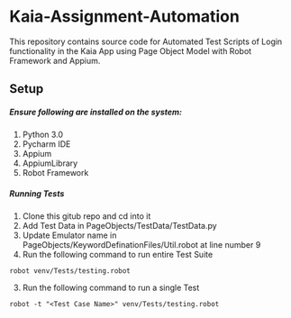 # Kaia-Assignment-Automation
This repository contains source code for Automated Test Scripts of Login functionality in the Kaia App using Page Object Model with Robot Framework and Appium.

## Setup

##### Ensure following are installed on the system:
  1. Python 3.0
  2. Pycharm IDE
  3. Appium
  4. AppiumLibrary
  5. Robot Framework

##### Running Tests
  1. Clone this gitub repo and cd into it
  2. Add Test Data in PageObjects/TestData/TestData.py
  3. Update Emulator name in PageObjects/KeywordDefinationFiles/Util.robot at line number 9
  4. Run the following command to run entire Test Suite
```
robot venv/Tests/testing.robot
```
  3. Run the following command to run a single Test 
```
robot -t "<Test Case Name>" venv/Tests/testing.robot
```
